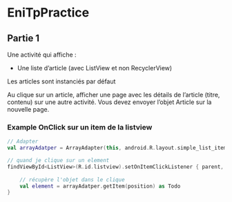 # EniTpPractice

## Partie 1

Une activité qui affiche :

- Une liste d’article (avec ListView et non RecyclerView)

Les articles sont instanciés par défaut

Au clique sur un article, afficher une page avec les détails de l’article (titre, contenu) sur une autre activité. Vous devez envoyer l’objet Article sur la nouvelle page.


### Example OnClick sur un item de la listview

```kotlin
// Adapter
val arrayAdatper = ArrayAdapter(this, android.R.layout.simple_list_item_1, l

// quand je clique sur un element
findViewById<ListView>(R.id.listview).setOnItemClickListener { parent, view, position, id ->
    
    // récupère l'objet dans le clique
    val element = arrayAdatper.getItem(position) as Todo
}

```
